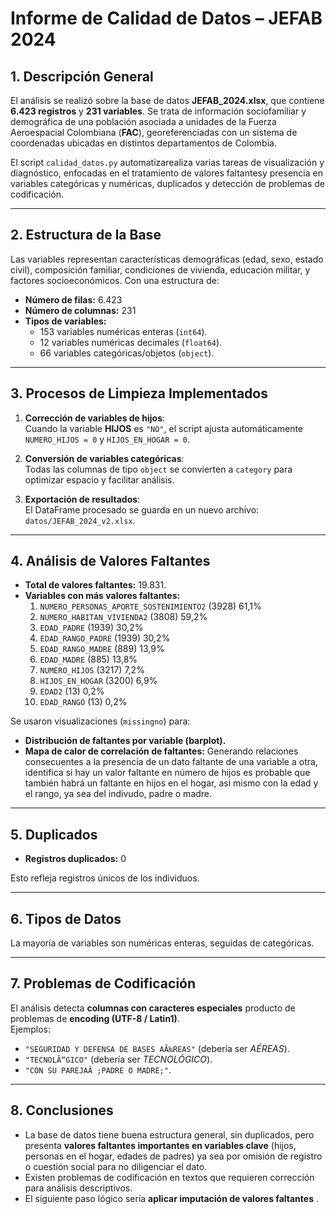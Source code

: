 # Informe de Calidad de Datos – JEFAB 2024

## 1. Descripción General
El análisis se realizó sobre la base de datos **JEFAB_2024.xlsx**, que contiene **6.423 registros** y **231 variables**. Se trata de información sociofamiliar y demográfica de una población asociada a unidades de la Fuerza Aeroespacial Colombiana (**FAC**), georeferenciadas con un sistema de coordenadas ubicadas en distintos departamentos de Colombia.

El script `calidad_datos.py` automatizarealiza varias tareas de visualización y diagnóstico, enfocadas en el tratamiento de valores faltantesy presencia en variables categóricas y numéricas, duplicados y detección de problemas de codificación.

---

## 2. Estructura de la Base

Las variables representan características demográficas (edad, sexo, estado civil), composición familiar, condiciones de vivienda, educación militar, y factores socioeconómicos. Con una estructura de:

- **Número de filas:** 6.423  
- **Número de columnas:** 231  
- **Tipos de variables:**  
  - 153 variables numéricas enteras (`int64`).  
  - 12 variables numéricas decimales (`float64`).  
  - 66 variables categóricas/objetos (`object`).  



---

## 3. Procesos de Limpieza Implementados
1. **Corrección de variables de hijos**:  
   Cuando la variable **HIJOS** es `"NO"`, el script ajusta automáticamente `NUMERO_HIJOS = 0` y `HIJOS_EN_HOGAR = 0`.  

2. **Conversión de variables categóricas**:  
   Todas las columnas de tipo `object` se convierten a `category` para optimizar espacio y facilitar análisis.  

3. **Exportación de resultados**:  
   El DataFrame procesado se guarda en un nuevo archivo:  
   `datos/JEFAB_2024_v2.xlsx`.

---

## 4. Análisis de Valores Faltantes
- **Total de valores faltantes:** 19.831.  
- **Variables con más valores faltantes:**  
  1. `NUMERO_PERSONAS_APORTE_SOSTENIMIENTO2` (3928)  61,1%
  2. `NUMERO_HABITAN_VIVIENDA2` (3808)  59,2%
  3. `EDAD_PADRE` (1939)  30,2%
  4. `EDAD_RANGO_PADRE` (1939)  30,2%
  5. `EDAD_RANGO_MADRE` (889)  13,9%
  6. `EDAD_MADRE` (885)  13,8%
  7. `NUMERO_HIJOS` (3217)  7,2%
  8. `HIJOS_EN_HOGAR` (3200)  6,9%
  9. `EDAD2` (13)  0,2%
  10. `EDAD_RANGO` (13)  0,2%
  

Se usaron visualizaciones (`missingno`) para:
- **Distribución de faltantes por variable (barplot).**
- **Mapa de calor de correlación de faltantes:** Generando relaciones consecuentes a la presencia de un dato faltante de una variable a otra, identifica si hay un valor faltante en número de hijos es probable que también habrá un faltante en hijos en el hogar, asi mismo con la edad y el rango, ya sea del indivudo, padre o madre.

---

## 5. Duplicados
- **Registros duplicados:** 0  

Esto refleja registros únicos de los individuos.

---

## 6. Tipos de Datos
La mayoría de variables son numéricas enteras, seguidas de categóricas. 

---

## 7. Problemas de Codificación
El análisis detecta **columnas con caracteres especiales** producto de problemas de **encoding (UTF-8 / Latin1)**.  
Ejemplos:  
- `"SEGURIDAD Y DEFENSA DE BASES AÃ‰REAS"` (debería ser *AÉREAS*).  
- `"TECNOLÃ“GICO"` (debería ser *TECNOLÓGICO*).  
- `"CON SU PAREJAÂ ;PADRE O MADRE;"`.  

---

## 8. Conclusiones
- La base de datos tiene buena estructura general, sin duplicados, pero presenta **valores faltantes importantes en variables clave** (hijos, personas en el hogar, edades de padres) ya sea por omisión de registro o cuestión social para no diligenciar el dato.
- Existen problemas de codificación en textos que requieren corrección para análisis descriptivos.
- El siguiente paso lógico sería **aplicar imputación de valores faltantes** .